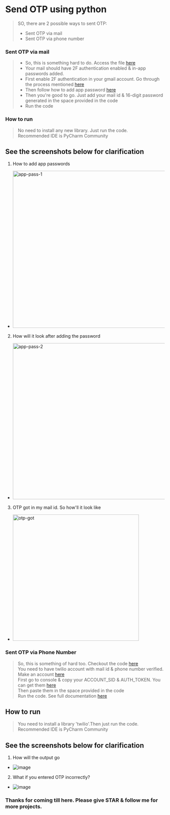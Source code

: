 # Send OTP using python

> SO, there are 2 possible ways to sent OTP:
> - Sent OTP via mail
> - Sent OTP via phone number

### Sent OTP via mail

>-  So, this is something hard to do. Access the file [here](https://github.com/nitin30kumar/sent-otp-using-python/blob/main/sent_otp_via_mail.py)  
>-  Your mail should have 2F authentication enabled & in-app passwords added.  
>-  First enable 2F authentication in your gmail account. Go through the process mentioned [here](https://support.google.com/accounts/answer/185839?hl=en&co=GENIE.Platform%3DDesktop)  
>-  Then follow how to add app password [here](https://support.google.com/accounts/answer/185833?hl=en)  
>-  Then you're good to go. Just add your mail id & 16-digit password generated in the space provided in the code
>-  Run the code

### How to run

> No need to install any new library. Just run the code.  
> Recommended IDE is PyCharm Community  

## See the screenshots below for clarification

1. How to add app passwords

- <img width="495" alt="app-pass-1" src="https://user-images.githubusercontent.com/40369168/127737435-bef9c93a-2991-48f9-bdd5-03b3c8b16fb2.PNG">

2. How will it look after adding the password

- <img width="492" alt="app-pass-2" src="https://user-images.githubusercontent.com/40369168/127737448-22faeb12-ac9b-4f3e-8e53-e5b10724558f.PNG">

3. OTP got in my mail id. So how'll it look like

- <img width="398" alt="otp-got" src="https://user-images.githubusercontent.com/40369168/127737486-d9742a21-7950-4404-8ee9-6d0553257d83.PNG">


### Sent OTP via Phone Number

> So, this is something of hard too. Checkout the code [here](https://github.com/nitin30kumar/sent-otp-using-python/blob/main/sent_otp_via_phone.py)  
> You need to have twilio account with mail id & phone number verified. Make an account [here](https://www.twilio.com/try-twilio)  
> First go to console & copy your ACCOUNT_SID & AUTH_TOKEN. You can get them [here](https://www.twilio.com/console)  
> Then paste them in the space provided in the code  
> Run the code. See full documentation [here](https://www.twilio.com/docs/sms/quickstart/python)

## How to run

> You need to install a library 'twilio'.Then just run the code.   
> Recommended IDE is PyCharm Community  


## See the screenshots below for clarification

1. How will the output go

- ![image](https://user-images.githubusercontent.com/40369168/127740723-166708ec-3435-4ef8-8959-1cdba044a5f8.png)

2. What if you entered OTP incorrectly?

- ![image](https://user-images.githubusercontent.com/40369168/127740760-b53afa9f-671b-452c-bf95-725baee4c88f.png)


### Thanks for coming till here. Please give STAR & follow me for more projects.
